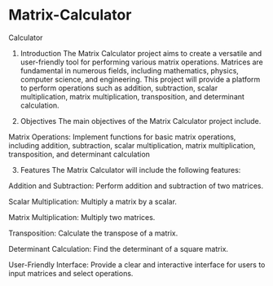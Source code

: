 # Matrix-Calculator
Calculator

1. Introduction
The Matrix Calculator project aims to create a versatile and user-friendly tool for performing various matrix operations. Matrices are fundamental in numerous fields, including mathematics, physics, computer science, and engineering. This project will provide a platform to perform operations such as addition, subtraction, scalar multiplication, matrix multiplication, transposition, and determinant calculation.

2. Objectives
The main objectives of the Matrix Calculator project include.

Matrix Operations: Implement functions for basic matrix operations, including addition, subtraction, scalar multiplication, matrix multiplication, transposition, and determinant calculation


3. Features
The Matrix Calculator will include the following features:

Addition and Subtraction: Perform addition and subtraction of two matrices.

Scalar Multiplication: Multiply a matrix by a scalar.

Matrix Multiplication: Multiply two matrices.

Transposition: Calculate the transpose of a matrix.

Determinant Calculation: Find the determinant of a square matrix.

User-Friendly Interface: Provide a clear and interactive interface for users to input matrices and select operations.
